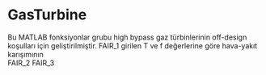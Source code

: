 # GasTurbine
Bu MATLAB fonksiyonlar grubu high bypass gaz türbinlerinin off-design koşulları için geliştirilmiştir.
FAIR_1 girilen T ve f değerlerine göre hava-yakıt karışımının  
FAIR_2
FAIR_3
